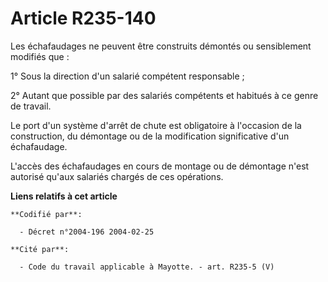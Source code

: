 # Article R235-140

Les échafaudages ne peuvent être construits démontés ou sensiblement modifiés que :

1° Sous la direction d'un salarié compétent responsable ;

2° Autant que possible par des salariés compétents et habitués à ce genre de travail.

Le port d'un système d'arrêt de chute est obligatoire à l'occasion de la construction, du démontage ou de la modification
significative d'un échafaudage.

L'accès des échafaudages en cours de montage ou de démontage n'est autorisé qu'aux salariés chargés de ces opérations.

**Liens relatifs à cet article**

	**Codifié par**:

	  - Décret n°2004-196 2004-02-25

	**Cité par**:

	  - Code du travail applicable à Mayotte. - art. R235-5 (V)
